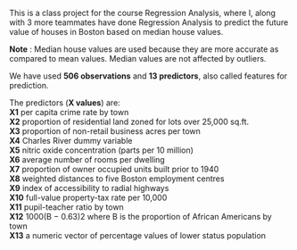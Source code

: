 This is a class project for the course Regression Analysis, where I, along with 3 more teammates have done Regression Analysis to predict the future value of houses in Boston based on median house values.

**Note** : Median house values are used because they are more accurate as compared to mean values. Median values are not affected by outliers.

We have used **506 observations** and **13 predictors**, also called features for prediction.

The predictors (**X values**) are:\
**X1** per capita crime rate by town     
**X2** proportion of residential land zoned for lots over 25,000 sq.ft.   
**X3** proportion of non-retail business acres per town  
**X4** Charles River dummy variable   
**X5** nitric oxide concentration (parts per 10 million)   
**X6** average number of rooms per dwelling  
**X7** proportion of owner occupied units built prior to 1940   
**X8** weighted distances to five Boston employment centres  
**X9** index of accessibility to radial highways   
**X10** full-value property-tax rate per 10,000   
**X11** pupil-teacher ratio by town   
**X12** 1000(B − 0.63)2 where B is the proportion of African Americans by town   
**X13** a numeric vector of percentage values of lower status population   
